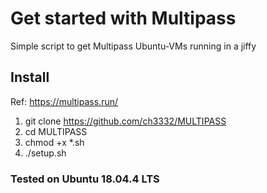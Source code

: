 # Get started with Multipass 

Simple script to get Multipass Ubuntu-VMs running in a jiffy

## Install

Ref: https://multipass.run/

1. git clone https://github.com/ch3332/MULTIPASS
2. cd MULTIPASS
3. chmod  +x  *.sh
4. ./setup.sh

### Tested on Ubuntu 18.04.4 LTS
